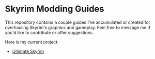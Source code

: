 # Skyrim Modding Guides

This repository contains a couple guides I've accumulated or created for overhauling Skyrim's graphics and gameplay.
Feel free to message me if you'd like to contribute or offer suggestions.

Here is my current project:
* [Ultimate Skyrim](ultimate.md)
